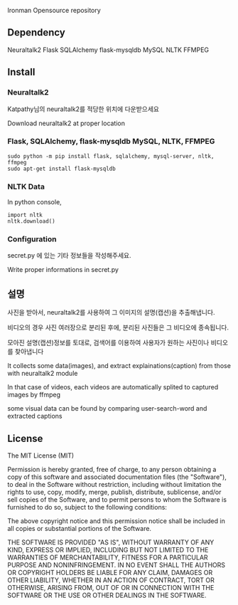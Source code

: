 Ironman Opensource repository

## Dependency

Neuraltalk2
Flask
SQLAlchemy
flask-mysqldb
MySQL
NLTK
FFMPEG

## Install

### Neuraltalk2

Katpathy님의 neuraltalk2를 적당한 위치에 다운받으세요

Download neuraltalk2 at proper location

### Flask, SQLAlchemy, flask-mysqldb MySQL, NLTK, FFMPEG

```
sudo python -m pip install flask, sqlalchemy, mysql-server, nltk, ffmpeg
sudo apt-get install flask-mysqldb
```

### NLTK Data

In python console,
```
import nltk
nltk.download()
```

### Configuration

secret.py 에 있는 기타 정보들을 작성해주세요.

Write proper informations in secret.py

## 설명

사진을 받아서, neuraltalk2를 사용하여 그 이미지의 설명(캡션)을 추출해냅니다.

비디오의 경우 사진 여러장으로 분리된 후에, 분리된 사진들은 그 비디오에 종속됩니다.

모아진 설명(캡션)정보를 토대로, 검색어를 이용하여 사용자가 원하는 사진이나 비디오를 찾아냅니다

It collects some data(images), and extract explainations(caption) from those with neuraltalk2 module

In that case of videos, each videos are automatically splited to captured images by ffmpeg

some visual data can be found by comparing user-search-word and extracted captions

## License

The MIT License (MIT)

Permission is hereby granted, free of charge, to any person obtaining a copy of this software and associated documentation files (the "Software"), to deal in the Software without restriction, including without limitation the rights to use, copy, modify, merge, publish, distribute, sublicense, and/or sell copies of the Software, and to permit persons to whom the Software is furnished to do so, subject to the following conditions:

The above copyright notice and this permission notice shall be included in all copies or substantial portions of the Software.

THE SOFTWARE IS PROVIDED "AS IS", WITHOUT WARRANTY OF ANY KIND, EXPRESS OR IMPLIED, INCLUDING BUT NOT LIMITED TO THE WARRANTIES OF MERCHANTABILITY, FITNESS FOR A PARTICULAR PURPOSE AND NONINFRINGEMENT. IN NO EVENT SHALL THE AUTHORS OR COPYRIGHT HOLDERS BE LIABLE FOR ANY CLAIM, DAMAGES OR OTHER LIABILITY, WHETHER IN AN ACTION OF CONTRACT, TORT OR OTHERWISE, ARISING FROM, OUT OF OR IN CONNECTION WITH THE SOFTWARE OR THE USE OR OTHER DEALINGS IN THE SOFTWARE.
